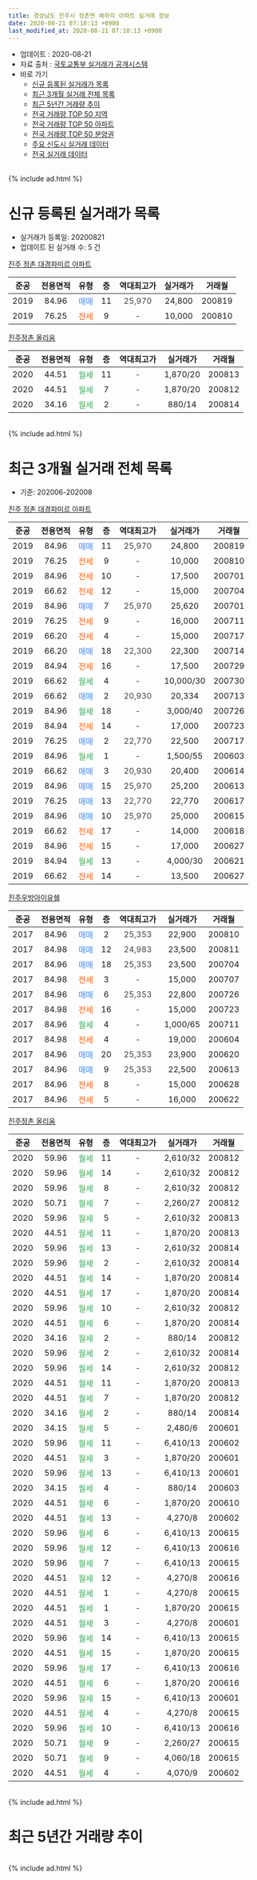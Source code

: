 ```yaml
---
title: 경상남도 진주시 정촌면 예하리 아파트 실거래 정보
date: 2020-08-21 07:10:13 +0900
last_modified_at: 2020-08-21 07:10:13 +0900
---
```


* 업데이트 : 2020-08-21
* 자료 출처 : [국토교통부 실거래가 공개시스템](http://rt.molit.go.kr)
* 바로 가기
    * [신규 등록된 실거래가 목록](#신규-등록된-실거래가-목록)
    * [최근 3개월 실거래 전체 목록](#최근-3개월-실거래-전체-목록)
    * [최근 5년간 거래량 추이](#최근-5년간-거래량-추이)
    * [전국 거래량 TOP 50 지역](https://inasie.github.io/apt-trade-info/최근-3개월-전국에서-가장-거래가-많이-발생한-지역)
    * [전국 거래량 TOP 50 아파트](https://inasie.github.io/apt-trade-info/최근-3개월-전국에서-가장-거래가-많이-발생한-아파트)
    * [전국 거래량 TOP 50 분양권](https://inasie.github.io/apt-trade-info/최근-3개월-전국에서-가장-거래가-많이-발생한-분양권)
    * [주요 신도시 실거래 데이터](https://inasie.github.io/apt-trade-info/주요-신도시)
    * [전국 실거래 데이터](https://inasie.github.io/apt-trade-info/전국)
<br>
{% include ad.html %}
<br>

# 신규 등록된 실거래가 목록
* 실거래가 등록일: 20200821
* 업데이트 된 실거래 수: 5 건


[진주 정촌 대경파미르 아파트](https://search.naver.com/search.naver?query=%EA%B2%BD%EC%83%81%EB%82%A8%EB%8F%84+%EC%A7%84%EC%A3%BC%EC%8B%9C+%EC%A0%95%EC%B4%8C%EB%A9%B4+%EC%98%88%ED%95%98%EB%A6%AC+%EC%A7%84%EC%A3%BC+%EC%A0%95%EC%B4%8C+%EB%8C%80%EA%B2%BD%ED%8C%8C%EB%AF%B8%EB%A5%B4+%EC%95%84%ED%8C%8C%ED%8A%B8)

|준공|전용면적|유형|층|역대최고가|실거래가|거래월|
|:---:|:---:|:---:|:---:|:---:|:---:|:---:|
|2019|84.96|<span style="color:#4285f3">매매</span>|11|<span style="color:#444444">25,970</span>|24,800|200819|
|2019|76.25|<span style="color:#ff5a00">전세</span>|9|<span style="color:#444444">-</span>|10,000|200810|

[진주정촌 올리움](https://search.naver.com/search.naver?query=%EA%B2%BD%EC%83%81%EB%82%A8%EB%8F%84+%EC%A7%84%EC%A3%BC%EC%8B%9C+%EC%A0%95%EC%B4%8C%EB%A9%B4+%EC%98%88%ED%95%98%EB%A6%AC+%EC%A7%84%EC%A3%BC%EC%A0%95%EC%B4%8C+%EC%98%AC%EB%A6%AC%EC%9B%80)

|준공|전용면적|유형|층|역대최고가|실거래가|거래월|
|:---:|:---:|:---:|:---:|:---:|:---:|:---:|
|2020|44.51|<span style="color:#34a853">월세</span>|11|<span style="color:#444444">-</span>|1,870/20|200813|
|2020|44.51|<span style="color:#34a853">월세</span>|7|<span style="color:#444444">-</span>|1,870/20|200812|
|2020|34.16|<span style="color:#34a853">월세</span>|2|<span style="color:#444444">-</span>|880/14|200814|


<br>
{% include ad.html %}
<br>

# 최근 3개월 실거래 전체 목록
* 기준: 202006-202008


[진주 정촌 대경파미르 아파트](https://search.naver.com/search.naver?query=%EA%B2%BD%EC%83%81%EB%82%A8%EB%8F%84+%EC%A7%84%EC%A3%BC%EC%8B%9C+%EC%A0%95%EC%B4%8C%EB%A9%B4+%EC%98%88%ED%95%98%EB%A6%AC+%EC%A7%84%EC%A3%BC+%EC%A0%95%EC%B4%8C+%EB%8C%80%EA%B2%BD%ED%8C%8C%EB%AF%B8%EB%A5%B4+%EC%95%84%ED%8C%8C%ED%8A%B8)

|준공|전용면적|유형|층|역대최고가|실거래가|거래월|
|:---:|:---:|:---:|:---:|:---:|:---:|:---:|
|2019|84.96|<span style="color:#4285f3">매매</span>|11|<span style="color:#444444">25,970</span>|24,800|200819|
|2019|76.25|<span style="color:#ff5a00">전세</span>|9|<span style="color:#444444">-</span>|10,000|200810|
|2019|84.96|<span style="color:#ff5a00">전세</span>|10|<span style="color:#444444">-</span>|17,500|200701|
|2019|66.62|<span style="color:#ff5a00">전세</span>|12|<span style="color:#444444">-</span>|15,000|200704|
|2019|84.96|<span style="color:#4285f3">매매</span>|7|<span style="color:#444444">25,970</span>|25,620|200701|
|2019|76.25|<span style="color:#ff5a00">전세</span>|9|<span style="color:#444444">-</span>|16,000|200711|
|2019|66.20|<span style="color:#ff5a00">전세</span>|4|<span style="color:#444444">-</span>|15,000|200717|
|2019|66.20|<span style="color:#4285f3">매매</span>|18|<span style="color:#444444">22,300</span>|22,300|200714|
|2019|84.94|<span style="color:#ff5a00">전세</span>|16|<span style="color:#444444">-</span>|17,500|200729|
|2019|66.62|<span style="color:#34a853">월세</span>|4|<span style="color:#444444">-</span>|10,000/30|200730|
|2019|66.62|<span style="color:#4285f3">매매</span>|2|<span style="color:#444444">20,930</span>|20,334|200713|
|2019|84.96|<span style="color:#34a853">월세</span>|18|<span style="color:#444444">-</span>|3,000/40|200726|
|2019|84.94|<span style="color:#ff5a00">전세</span>|14|<span style="color:#444444">-</span>|17,000|200723|
|2019|76.25|<span style="color:#4285f3">매매</span>|2|<span style="color:#444444">22,770</span>|22,500|200717|
|2019|84.96|<span style="color:#34a853">월세</span>|1|<span style="color:#444444">-</span>|1,500/55|200603|
|2019|66.62|<span style="color:#4285f3">매매</span>|3|<span style="color:#444444">20,930</span>|20,400|200614|
|2019|84.96|<span style="color:#4285f3">매매</span>|15|<span style="color:#444444">25,970</span>|25,200|200613|
|2019|76.25|<span style="color:#4285f3">매매</span>|13|<span style="color:#444444">22,770</span>|22,770|200617|
|2019|84.96|<span style="color:#4285f3">매매</span>|10|<span style="color:#444444">25,970</span>|25,000|200615|
|2019|66.62|<span style="color:#ff5a00">전세</span>|17|<span style="color:#444444">-</span>|14,000|200618|
|2019|84.96|<span style="color:#ff5a00">전세</span>|15|<span style="color:#444444">-</span>|17,000|200627|
|2019|84.94|<span style="color:#34a853">월세</span>|13|<span style="color:#444444">-</span>|4,000/30|200621|
|2019|66.62|<span style="color:#ff5a00">전세</span>|14|<span style="color:#444444">-</span>|13,500|200627|

[진주우방아이유쉘](https://search.naver.com/search.naver?query=%EA%B2%BD%EC%83%81%EB%82%A8%EB%8F%84+%EC%A7%84%EC%A3%BC%EC%8B%9C+%EC%A0%95%EC%B4%8C%EB%A9%B4+%EC%98%88%ED%95%98%EB%A6%AC+%EC%A7%84%EC%A3%BC%EC%9A%B0%EB%B0%A9%EC%95%84%EC%9D%B4%EC%9C%A0%EC%89%98)

|준공|전용면적|유형|층|역대최고가|실거래가|거래월|
|:---:|:---:|:---:|:---:|:---:|:---:|:---:|
|2017|84.96|<span style="color:#4285f3">매매</span>|2|<span style="color:#444444">25,353</span>|22,900|200810|
|2017|84.98|<span style="color:#4285f3">매매</span>|12|<span style="color:#444444">24,983</span>|23,500|200811|
|2017|84.96|<span style="color:#4285f3">매매</span>|18|<span style="color:#444444">25,353</span>|23,500|200704|
|2017|84.98|<span style="color:#ff5a00">전세</span>|3|<span style="color:#444444">-</span>|15,000|200707|
|2017|84.96|<span style="color:#4285f3">매매</span>|6|<span style="color:#444444">25,353</span>|22,800|200726|
|2017|84.98|<span style="color:#ff5a00">전세</span>|16|<span style="color:#444444">-</span>|15,000|200723|
|2017|84.96|<span style="color:#34a853">월세</span>|4|<span style="color:#444444">-</span>|1,000/65|200711|
|2017|84.98|<span style="color:#ff5a00">전세</span>|4|<span style="color:#444444">-</span>|19,000|200604|
|2017|84.96|<span style="color:#4285f3">매매</span>|20|<span style="color:#444444">25,353</span>|23,900|200620|
|2017|84.96|<span style="color:#4285f3">매매</span>|9|<span style="color:#444444">25,353</span>|22,500|200613|
|2017|84.96|<span style="color:#ff5a00">전세</span>|8|<span style="color:#444444">-</span>|15,000|200628|
|2017|84.96|<span style="color:#ff5a00">전세</span>|5|<span style="color:#444444">-</span>|16,000|200622|

[진주정촌 올리움](https://search.naver.com/search.naver?query=%EA%B2%BD%EC%83%81%EB%82%A8%EB%8F%84+%EC%A7%84%EC%A3%BC%EC%8B%9C+%EC%A0%95%EC%B4%8C%EB%A9%B4+%EC%98%88%ED%95%98%EB%A6%AC+%EC%A7%84%EC%A3%BC%EC%A0%95%EC%B4%8C+%EC%98%AC%EB%A6%AC%EC%9B%80)

|준공|전용면적|유형|층|역대최고가|실거래가|거래월|
|:---:|:---:|:---:|:---:|:---:|:---:|:---:|
|2020|59.96|<span style="color:#34a853">월세</span>|11|<span style="color:#444444">-</span>|2,610/32|200812|
|2020|59.96|<span style="color:#34a853">월세</span>|14|<span style="color:#444444">-</span>|2,610/32|200812|
|2020|59.96|<span style="color:#34a853">월세</span>|8|<span style="color:#444444">-</span>|2,610/32|200812|
|2020|50.71|<span style="color:#34a853">월세</span>|7|<span style="color:#444444">-</span>|2,260/27|200812|
|2020|59.96|<span style="color:#34a853">월세</span>|5|<span style="color:#444444">-</span>|2,610/32|200813|
|2020|44.51|<span style="color:#34a853">월세</span>|11|<span style="color:#444444">-</span>|1,870/20|200813|
|2020|59.96|<span style="color:#34a853">월세</span>|13|<span style="color:#444444">-</span>|2,610/32|200814|
|2020|59.96|<span style="color:#34a853">월세</span>|2|<span style="color:#444444">-</span>|2,610/32|200814|
|2020|44.51|<span style="color:#34a853">월세</span>|14|<span style="color:#444444">-</span>|1,870/20|200814|
|2020|44.51|<span style="color:#34a853">월세</span>|17|<span style="color:#444444">-</span>|1,870/20|200814|
|2020|59.96|<span style="color:#34a853">월세</span>|10|<span style="color:#444444">-</span>|2,610/32|200812|
|2020|44.51|<span style="color:#34a853">월세</span>|6|<span style="color:#444444">-</span>|1,870/20|200814|
|2020|34.16|<span style="color:#34a853">월세</span>|2|<span style="color:#444444">-</span>|880/14|200812|
|2020|59.96|<span style="color:#34a853">월세</span>|2|<span style="color:#444444">-</span>|2,610/32|200814|
|2020|59.96|<span style="color:#34a853">월세</span>|14|<span style="color:#444444">-</span>|2,610/32|200812|
|2020|44.51|<span style="color:#34a853">월세</span>|11|<span style="color:#444444">-</span>|1,870/20|200813|
|2020|44.51|<span style="color:#34a853">월세</span>|7|<span style="color:#444444">-</span>|1,870/20|200812|
|2020|34.16|<span style="color:#34a853">월세</span>|2|<span style="color:#444444">-</span>|880/14|200814|
|2020|34.15|<span style="color:#34a853">월세</span>|5|<span style="color:#444444">-</span>|2,480/6|200601|
|2020|59.96|<span style="color:#34a853">월세</span>|11|<span style="color:#444444">-</span>|6,410/13|200602|
|2020|44.51|<span style="color:#34a853">월세</span>|3|<span style="color:#444444">-</span>|1,870/20|200601|
|2020|59.96|<span style="color:#34a853">월세</span>|13|<span style="color:#444444">-</span>|6,410/13|200601|
|2020|34.15|<span style="color:#34a853">월세</span>|4|<span style="color:#444444">-</span>|880/14|200603|
|2020|44.51|<span style="color:#34a853">월세</span>|6|<span style="color:#444444">-</span>|1,870/20|200610|
|2020|44.51|<span style="color:#34a853">월세</span>|13|<span style="color:#444444">-</span>|4,270/8|200602|
|2020|59.96|<span style="color:#34a853">월세</span>|6|<span style="color:#444444">-</span>|6,410/13|200615|
|2020|59.96|<span style="color:#34a853">월세</span>|12|<span style="color:#444444">-</span>|6,410/13|200616|
|2020|59.96|<span style="color:#34a853">월세</span>|7|<span style="color:#444444">-</span>|6,410/13|200615|
|2020|44.51|<span style="color:#34a853">월세</span>|12|<span style="color:#444444">-</span>|4,270/8|200616|
|2020|44.51|<span style="color:#34a853">월세</span>|1|<span style="color:#444444">-</span>|4,270/8|200615|
|2020|44.51|<span style="color:#34a853">월세</span>|1|<span style="color:#444444">-</span>|1,870/20|200615|
|2020|44.51|<span style="color:#34a853">월세</span>|3|<span style="color:#444444">-</span>|4,270/8|200601|
|2020|59.96|<span style="color:#34a853">월세</span>|14|<span style="color:#444444">-</span>|6,410/13|200615|
|2020|44.51|<span style="color:#34a853">월세</span>|15|<span style="color:#444444">-</span>|1,870/20|200615|
|2020|59.96|<span style="color:#34a853">월세</span>|17|<span style="color:#444444">-</span>|6,410/13|200616|
|2020|44.51|<span style="color:#34a853">월세</span>|6|<span style="color:#444444">-</span>|1,870/20|200616|
|2020|59.96|<span style="color:#34a853">월세</span>|15|<span style="color:#444444">-</span>|6,410/13|200601|
|2020|44.51|<span style="color:#34a853">월세</span>|4|<span style="color:#444444">-</span>|4,270/8|200615|
|2020|59.96|<span style="color:#34a853">월세</span>|10|<span style="color:#444444">-</span>|6,410/13|200616|
|2020|50.71|<span style="color:#34a853">월세</span>|9|<span style="color:#444444">-</span>|2,260/27|200615|
|2020|50.71|<span style="color:#34a853">월세</span>|9|<span style="color:#444444">-</span>|4,060/18|200615|
|2020|44.51|<span style="color:#34a853">월세</span>|4|<span style="color:#444444">-</span>|4,070/9|200602|


<br>
{% include ad.html %}
<br>

# 최근 5년간 거래량 추이


<div style="width:100%;">
    <canvas id="deal_progress" height="200"></canvas>
</div>

<script>
new Chart(document.getElementById("deal_progress"), {
    type: 'line',
    data: {
        labels: ['201508','201509','201510','201511','201512','201601','201602','201603','201604','201605','201606','201607','201608','201609','201610','201611','201612','201701','201702','201703','201704','201705','201706','201707','201708','201709','201710','201711','201712','201801','201802','201803','201804','201805','201806','201807','201808','201809','201810','201811','201812','201901','201902','201903','201904','201905','201906','201907','201908','201909','201910','201911','201912','202001','202002','202003','202004','202005','202006','202007','202008'],
        datasets: [{
            label: '매매',
            pointRadius: 1,
            data: [0, 0, 0, 0, 0, 0, 0, 0, 0, 0, 0, 0, 0, 0, 0, 0, 0, 0, 0, 0, 0, 0, 0, 0, 0, 0, 0, 0, 0, 43, 25, 14, 9, 7, 8, 11, 9, 6, 21, 17, 5, 19, 26, 19, 15, 20, 6, 5, 4, 4, 9, 4, 9, 10, 7, 6, 2, 5, 6, 6, 3],
            borderColor: "rgba(255, 201, 14, 1)",
            backgroundColor: "rgba(255, 201, 14, 0.5)",
            fill: false,
            lineTension: 0
        },{
            label: '전월세',
            pointRadius: 1,
            data: [0, 0, 0, 0, 0, 0, 0, 0, 0, 0, 0, 0, 0, 0, 0, 0, 0, 0, 0, 0, 0, 0, 0, 0, 1, 1, 2, 9, 19, 40, 23, 8, 2, 3, 3, 0, 2, 1, 1, 5, 3, 14, 75, 64, 50, 37, 27, 16, 10, 5, 11, 10, 16, 21, 23, 10, 14, 47, 32, 11, 19],
            borderColor: "rgba(0, 141, 185, 1)",
            backgroundColor: "rgba(0, 141, 185, 0.5)",
            fill: false,
            lineTension: 0
        }
        ]
    },
    options: {
        responsive: true,
        title: {
            display: false
        },
        tooltips: {
            mode: 'index',
            intersect: false
        },
        hover: {
            mode: 'nearest',
            intersect: true
        },
        scales: {
            xAxes: [{
                display: true,
                scaleLabel: {
                    display: true,
                    labelString: '년/월'
                }
            }],
            yAxes: [{
                display: true,
                ticks: {
                    suggestedMin: 0,
                },
                scaleLabel: {
                    display: true,
                    labelString: '실거래 수'
                }
            }]
        }
    }
});

</script>


<br>
{% include ad.html %}
<br>

